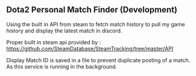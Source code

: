 ## Dota2 Personal Match Finder (Development)
Using the built in API from steam to fetch match history to pull my game history and display the latest match in discord.   

Proper built in steam api provided by : https://github.com/SteamDatabase/SteamTracking/tree/master/API

Display Match ID is saved in a file to prevent duplicate posting of a match. As this service is running in the background.
